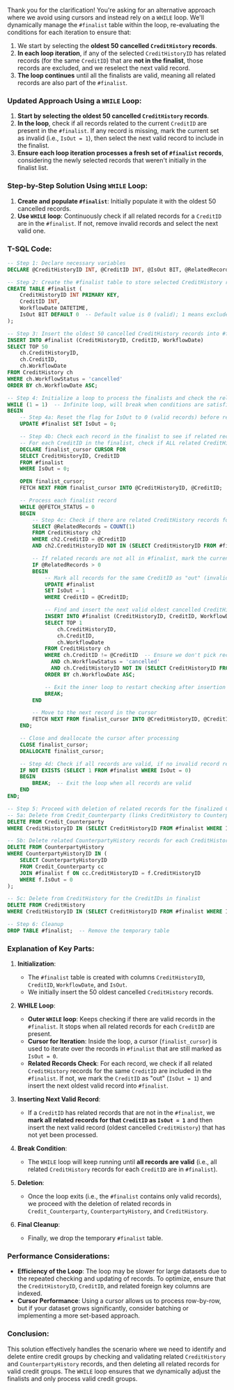 Thank you for the clarification! You're asking for an alternative approach where we avoid using cursors and instead rely on a `WHILE` loop. We'll dynamically manage the `#finalist` table within the loop, re-evaluating the conditions for each iteration to ensure that:

1. We start by selecting the **oldest 50 cancelled `CreditHistory` records**.
2. **In each loop iteration**, if any of the selected `CreditHistoryID` has related records (for the same `CreditID`) that are **not in the finalist**, those records are excluded, and we reselect the next valid record.
3. **The loop continues** until all the finalists are valid, meaning all related records are also part of the `#finalist`.

### Updated Approach Using a `WHILE` Loop:

1. **Start by selecting the oldest 50 cancelled `CreditHistory` records**.
2. **In the loop**, check if all records related to the current `CreditID` are present in the `#finalist`. If any record is missing, mark the current set as invalid (i.e., `IsOut = 1`), then select the next valid record to include in the finalist.
3. **Ensure each loop iteration processes a fresh set of `#finalist` records**, considering the newly selected records that weren't initially in the finalist list.

### Step-by-Step Solution Using `WHILE` Loop:

1. **Create and populate `#finalist`**: Initially populate it with the oldest 50 cancelled records.
2. **Use `WHILE` loop**: Continuously check if all related records for a `CreditID` are in the `#finalist`. If not, remove invalid records and select the next valid one.

### **T-SQL Code**:

```sql
-- Step 1: Declare necessary variables
DECLARE @CreditHistoryID INT, @CreditID INT, @IsOut BIT, @RelatedRecords INT;

-- Step 2: Create the #finalist table to store selected CreditHistory records
CREATE TABLE #finalist (
    CreditHistoryID INT PRIMARY KEY,
    CreditID INT,
    WorkflowDate DATETIME,
    IsOut BIT DEFAULT 0  -- Default value is 0 (valid); 1 means excluded (out)
);

-- Step 3: Insert the oldest 50 cancelled CreditHistory records into #finalist
INSERT INTO #finalist (CreditHistoryID, CreditID, WorkflowDate)
SELECT TOP 50
    ch.CreditHistoryID,
    ch.CreditID,
    ch.WorkflowDate
FROM CreditHistory ch
WHERE ch.WorkflowStatus = 'cancelled'
ORDER BY ch.WorkflowDate ASC;

-- Step 4: Initialize a loop to process the finalists and check the related records
WHILE (1 = 1)  -- Infinite loop, will break when conditions are satisfied
BEGIN
    -- Step 4a: Reset the flag for IsOut to 0 (valid records) before re-checking
    UPDATE #finalist SET IsOut = 0;

    -- Step 4b: Check each record in the finalist to see if related records are present in #finalist
    -- For each CreditID in the finalist, check if ALL related CreditHistory records are present
    DECLARE finalist_cursor CURSOR FOR
    SELECT CreditHistoryID, CreditID
    FROM #finalist
    WHERE IsOut = 0;

    OPEN finalist_cursor;
    FETCH NEXT FROM finalist_cursor INTO @CreditHistoryID, @CreditID;

    -- Process each finalist record
    WHILE @@FETCH_STATUS = 0
    BEGIN
        -- Step 4c: Check if there are related CreditHistory records for the same CreditID
        SELECT @RelatedRecords = COUNT(1)
        FROM CreditHistory ch2
        WHERE ch2.CreditID = @CreditID
        AND ch2.CreditHistoryID NOT IN (SELECT CreditHistoryID FROM #finalist WHERE IsOut = 0);

        -- If related records are not all in #finalist, mark the current record as "out" and continue
        IF @RelatedRecords > 0
        BEGIN
            -- Mark all records for the same CreditID as "out" (invalid)
            UPDATE #finalist
            SET IsOut = 1
            WHERE CreditID = @CreditID;

            -- Find and insert the next valid oldest cancelled CreditHistory record that is not in #finalist
            INSERT INTO #finalist (CreditHistoryID, CreditID, WorkflowDate)
            SELECT TOP 1 
                ch.CreditHistoryID, 
                ch.CreditID, 
                ch.WorkflowDate
            FROM CreditHistory ch
            WHERE ch.CreditID != @CreditID  -- Ensure we don't pick records already in finalist
              AND ch.WorkflowStatus = 'cancelled'
              AND ch.CreditHistoryID NOT IN (SELECT CreditHistoryID FROM #finalist WHERE IsOut = 0)
            ORDER BY ch.WorkflowDate ASC;

            -- Exit the inner loop to restart checking after insertion
            BREAK;
        END

        -- Move to the next record in the cursor
        FETCH NEXT FROM finalist_cursor INTO @CreditHistoryID, @CreditID;
    END;

    -- Close and deallocate the cursor after processing
    CLOSE finalist_cursor;
    DEALLOCATE finalist_cursor;

    -- Step 4d: Check if all records are valid, if no invalid record remains, exit the loop
    IF NOT EXISTS (SELECT 1 FROM #finalist WHERE IsOut = 0)
    BEGIN
        BREAK;  -- Exit the loop when all records are valid
    END
END;

-- Step 5: Proceed with deletion of related records for the finalized CreditIDs
-- 5a: Delete from Credit_Counterparty (links CreditHistory to CounterpartyHistory)
DELETE FROM Credit_Counterparty
WHERE CreditHistoryID IN (SELECT CreditHistoryID FROM #finalist WHERE IsOut = 0);

-- 5b: Delete related CounterpartyHistory records for each CreditHistory in the finalist
DELETE FROM CounterpartyHistory
WHERE CounterpartyHistoryID IN (
    SELECT CounterpartyHistoryID
    FROM Credit_Counterparty cc
    JOIN #finalist f ON cc.CreditHistoryID = f.CreditHistoryID
    WHERE f.IsOut = 0
);

-- 5c: Delete from CreditHistory for the CreditIDs in finalist
DELETE FROM CreditHistory
WHERE CreditHistoryID IN (SELECT CreditHistoryID FROM #finalist WHERE IsOut = 0);

-- Step 6: Cleanup
DROP TABLE #finalist;  -- Remove the temporary table
```

### **Explanation of Key Parts:**

1. **Initialization**:
    - The `#finalist` table is created with columns `CreditHistoryID`, `CreditID`, `WorkflowDate`, and `IsOut`.
    - We initially insert the 50 oldest cancelled `CreditHistory` records.

2. **WHILE Loop**:
    - **Outer `WHILE` loop**: Keeps checking if there are valid records in the `#finalist`. It stops when all related records for each `CreditID` are present.
    - **Cursor for Iteration**: Inside the loop, a cursor (`finalist_cursor`) is used to iterate over the records in `#finalist` that are still marked as `IsOut = 0`.
    - **Related Records Check**: For each record, we check if all related `CreditHistory` records for the same `CreditID` are included in the `#finalist`. If not, we mark the `CreditID` as "out" (`IsOut = 1`) and insert the next oldest valid record into `#finalist`.

3. **Inserting Next Valid Record**:
    - If a `CreditID` has related records that are not in the `#finalist`, we **mark all related records for that `CreditID` as `IsOut = 1`** and then insert the next valid record (oldest cancelled `CreditHistory`) that has not yet been processed.

4. **Break Condition**:
    - The `WHILE` loop will keep running until **all records are valid** (i.e., all related `CreditHistory` records for each `CreditID` are in `#finalist`).

5. **Deletion**:
    - Once the loop exits (i.e., the `#finalist` contains only valid records), we proceed with the deletion of related records in `Credit_Counterparty`, `CounterpartyHistory`, and `CreditHistory`.

6. **Final Cleanup**:
    - Finally, we drop the temporary `#finalist` table.

### **Performance Considerations**:
- **Efficiency of the Loop**: The loop may be slower for large datasets due to the repeated checking and updating of records. To optimize, ensure that the `CreditHistoryID`, `CreditID`, and related foreign key columns are indexed.
- **Cursor Performance**: Using a cursor allows us to process row-by-row, but if your dataset grows significantly, consider batching or implementing a more set-based approach.
  
### **Conclusion**:
This solution effectively handles the scenario where we need to identify and delete entire credit groups by checking and validating related `CreditHistory` and `CounterpartyHistory` records, and then deleting all related records for valid credit groups. The `WHILE` loop ensures that we dynamically adjust the finalists and only process valid credit groups.
